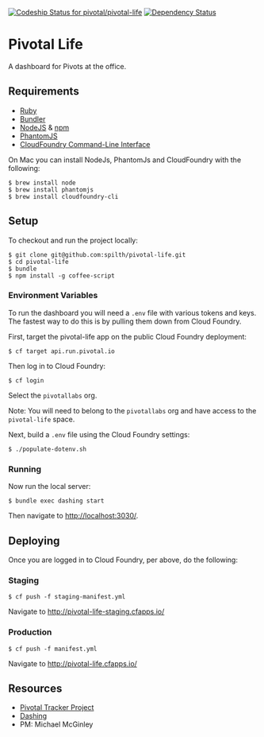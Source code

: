 [![Codeship Status for pivotal/pivotal-life](https://codeship.io/projects/2796e000-ca7d-0131-c2df-1aaa67c692f1/status?branch=master)](https://codeship.io/projects/22560) [![Dependency Status](https://gemnasium.com/pivotal/pivotal-life.svg)](https://gemnasium.com/pivotal/pivotal-life)

# Pivotal Life

A dashboard for Pivots at the office.

## Requirements

- [Ruby](https://www.ruby-lang.org/en/)
- [Bundler](http://bundler.io/)
- [NodeJS](http://nodejs.org/) & [npm](https://www.npmjs.org/)
- [PhantomJS](http://phantomjs.org)
- [CloudFoundry Command-Line Interface](https://github.com/cloudfoundry/cli)

On Mac you can install NodeJs, PhantomJs and CloudFoundry with the following:

    $ brew install node
    $ brew install phantomjs
    $ brew install cloudfoundry-cli

## Setup

To checkout and run the project locally:

    $ git clone git@github.com:spilth/pivotal-life.git
    $ cd pivotal-life
    $ bundle
    $ npm install -g coffee-script

### Environment Variables

To run the dashboard you will need a `.env` file with various tokens and keys.  The fastest way to do this is by pulling them down from Cloud Foundry.

First, target the pivotal-life app on the public Cloud Foundry deployment:

    $ cf target api.run.pivotal.io

Then log in to Cloud Foundry:
 
    $ cf login

Select the `pivotallabs` org.

Note: You will need to belong to the `pivotallabs` org and have access to the `pivotal-life` space.

Next, build a `.env` file using the Cloud Foundry settings:
   
    $ ./populate-dotenv.sh

### Running

Now run the local server:
    
    $ bundle exec dashing start

Then navigate to <http://localhost:3030/>.

## Deploying

Once you are logged in to Cloud Foundry, per above, do the following:

### Staging

    $ cf push -f staging-manifest.yml

Navigate to <http://pivotal-life-staging.cfapps.io/>

### Production

    $ cf push -f manifest.yml

Navigate to <http://pivotal-life.cfapps.io/>

## Resources

- [Pivotal Tracker Project](https://www.pivotaltracker.com/s/projects/950406)
- [Dashing](http://shopify.github.com/dashing)
- PM: Michael McGinley

